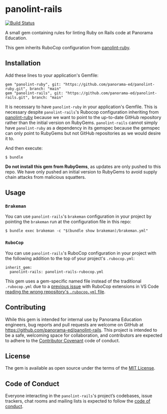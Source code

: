 # panolint-rails

[![Build Status](https://github.com/panorama-ed/panolint-rails/workflows/Main/badge.svg)](https://github.com/panorama-ed/panolint-rails/actions)

A small gem containing rules for linting Ruby on Rails code at Panorama Education.

This gem inherits RuboCop configuration from [panolint-ruby](https://github.com/panorama-ed/panolint-ruby).

## Installation

Add these lines to your application's Gemfile:

```
gem "panolint-ruby", git: "https://github.com/panorama-ed/panolint-ruby.git", branch: "main"
gem "panolint-rails", git: "https://github.com/panorama-ed/panolint-rails.git", branch: "main"
```

It is necessary to have `panolint-ruby` in your application's Gemfile. This is necessary despite `panolint-rails`'s Rubocop configuration inheriting from [panolint-ruby](https://github.com/panorama-ed/panolint-ruby) because we want to point to the up-to-date GitHub repository rather than the initial version on RubyGems. `panolint-rails` cannot simply have `panolint-ruby` as a dependency in its gemspec because the gemspec can only point to RubyGems but not GitHub repositories as we would desire it to.

And then execute:

    $ bundle

**Do not install this gem from RubyGems**, as updates are only pushed to this repo. We have only pushed an initial version to RubyGems to avoid supply chain attacks from malicious squatters.

## Usage

### `Brakeman`

You can use `panolint-rails`'s `brakeman` configuration in your project by pointing the `brakeman` run at the configuration file in this repo:

```
$ bundle exec brakeman -c "$(bundle show brakeman)/brakeman.yml"
```

### `RuboCop`

You can use `panolint-rails`'s RuboCop configuration in your project with the following addition to the top of your project's `.rubocop.yml`:

```
inherit_gem:
  panolint-rails: panolint-rails-rubocop.yml
```

This gem uses a gem-specific named file instead of the traditional `.rubocop.yml` due to a [previous issue](https://github.com/rubocop/rubocop/issues/4154#issuecomment-316004878) with RuboCop extensions in VS Code [reading the wrong repository's `.rubocop.yml` file](https://github.com/panorama-ed/panolint/pull/95).

## Contributing

While this gem is intended for internal use by Panorama Education engineers, bug reports and pull requests are welcome on GitHub at https://github.com/panorama-ed/panolint-rails. This project is intended to be a safe, welcoming space for collaboration, and contributors are expected to adhere to the [Contributor Covenant](http://contributor-covenant.org) code of conduct.

## License

The gem is available as open source under the terms of the [MIT License](https://opensource.org/licenses/MIT).

## Code of Conduct

Everyone interacting in the `panolint-rails`'s project’s codebases, issue trackers, chat rooms and mailing lists is expected to follow the [code of conduct](https://github.com/panorama-ed/panolint-rails/blob/master/CODE_OF_CONDUCT.md).
